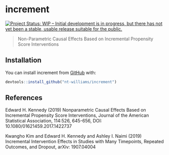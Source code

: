 
<!-- README.md is generated from README.Rmd. Please edit that file -->

# increment

<!-- badges: start -->

[![Project Status: WIP – Initial development is in progress, but there
has not yet been a stable, usable release suitable for the
public.](https://www.repostatus.org/badges/latest/wip.svg)](https://www.repostatus.org/#wip)
<!-- badges: end -->

> Non-Parametric Causal Effects Based on Incremental Propensity Score
> Interventions

## Installation

You can install increment from [GitHub](https://github.com/) with:

``` r
devtools::install_github("nt-williams/increment")
```

## References

Edward H. Kennedy (2019) Nonparametric Causal Effects Based on
Incremental Propensity Score Interventions, Journal of the American
Statistical Association, 114:526, 645-656, DOI:
10.1080/01621459.2017.1422737

Kwangho Kim and Edward H. Kennedy and Ashley I. Naimi (2019) Incremental
Intervention Effects in Studies with Many Timepoints, Repeated Outcomes,
and Dropout, arXiv: 1907.04004
